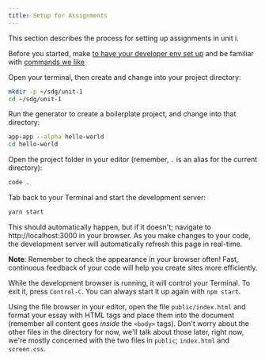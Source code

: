 ```yaml
---
title: Setup for Assignments
---
```


This section describes the process for setting up assignments in unit i.

Before you started, make [to have your developer env set up](/handbook/tools/environment) and be familiar with [commands we like](/handbook/resources/bash/commands-we-like)

Open your terminal, then create and change into your project directory:

```sh
mkdir -p ~/sdg/unit-1
cd ~/sdg/unit-1
```

Run the generator to create a boilerplate project, and change into that directory:

```sh
app-app --alpha hello-world
cd hello-world
```

Open the project folder in your editor (remember, `.` is an alias for the current directory):

```sh
code .
```

Tab back to your Terminal and start the development server:

```sh
yarn start
```

This should automatically happen, but if it doesn't; navigate to http://localhost:3000 in your browser. As you make changes to your code, the development server will automatically refresh this page in real-time.

**Note**: Remember to check the appearance in your browser often! Fast, continuous feedback of your code will help
you create sites more efficiently.

While the development browser is running, it will control your Terminal. To exit it, press `Control-C`. You can always start it up again with `npm start`.

Using the file browser in your editor, open the file `public/index.html` and format your essay with HTML tags and place them into the document (remember all content goes _inside_ the `<body>` tags). Don't worry about the other files in the directory for now, we'll talk about those later, right now, we're mostly concerned with the two files in `public`; `index.html` and `screen.css`.
